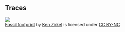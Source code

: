 ##  Traces

[![](https://farm3.static.flickr.com/2415/2378996840_8e5a3279fc.jpg)](https://flickr.com/photos/kzirkel/2378996840 "Fossil footprint")  
[Fossil footprint](https://flickr.com/photos/kzirkel/2378996840 "Fossil footprint") by [Ken Zirkel](https://flickr.com/people/kzirkel) is licensed under [CC BY-NC](https://creativecommons.org/licenses/by-nc/2.0/)
